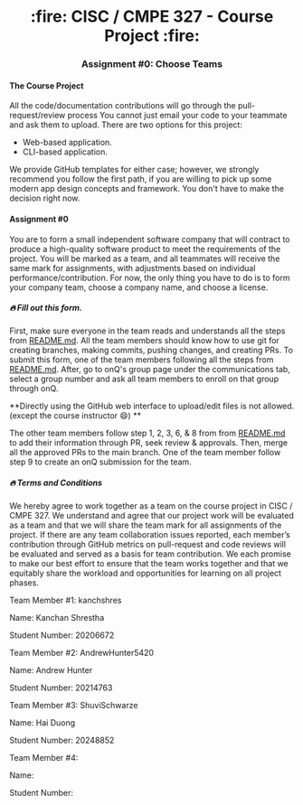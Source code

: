 <h1 align="center"> :fire: CISC / CMPE 327 - Course Project :fire: </h1>
<h3 align="center"> Assignment #0: Choose Teams </h3>

#### The Course Project

All the code/documentation contributions will go through the pull-request/review process
You cannot just email your code to your teammate and ask them to upload. 
There are two options for this project:

- Web-based application.
- CLI-based application.

We provide GitHub templates for either case; however, we strongly recommend you follow the first path, if you are willing to pick up some modern app design concepts and framework. 
You don't have to make the decision right now.

#### Assignment #0
You are to form a small independent software company that will contract to produce a high-quality software product to meet the requirements of the project. You will be marked as a team, and all teammates will receive the same mark for assignments, with adjustments based on individual performance/contribution. For now, the only thing you have to do is to form your company team,  choose a company name, and choose a license.  


##### :fire: Fill out this form. 

First, make sure everyone in the team reads and understands all the steps from [README.md](README.md).
All the team members should know how to use git for creating branches, making commits, pushing changes, and creating PRs. 
To submit this form, one of the team members following all the steps from [README.md](README.md).
After, go to onQ's group page under the communications tab, select a group number and ask all team members to enroll on that group through onQ.

**Directly using the GitHub web interface to upload/edit files is not allowed. (except the course instructor 😄) **

The other team members follow step 1, 2, 3, 6, & 8 from from [README.md](README.md) to add their information through PR, seek review & approvals. Then, merge all the approved PRs to the main branch. One of the team member follow step 9 to create an onQ submission for the team. 

##### :fire: Terms and Conditions

We hereby agree to work together as a team on the course project in CISC / CMPE 327. We understand and agree that our project work will be evaluated as a team and that we will share the team mark for all assignments of the project. If there are any team collaboration issues reported, each member’s contribution through GitHub metrics on pull-request and code reviews will be evaluated and served as a basis for team contribution. 
We each promise to make our best effort to ensure that the team works together and that we equitably share the workload and opportunities for learning on all project phases.

Team Member #1: kanchshres

Name: Kanchan Shrestha

Student Number:	20206672


Team Member #2: AndrewHunter5420

Name: Andrew Hunter

Student Number:	20214763


Team Member #3: ShuviSchwarze

Name: Hai Duong

Student Number: 20248852


Team Member #4:

Name:

Student Number:	
